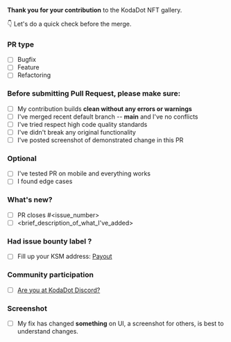 **Thank you for your contribution** to the KodaDot NFT gallery.

👇 Let's do a quick check before the merge.

### PR type
- [ ] Bugfix
- [ ] Feature
- [ ] Refactoring

### Before submitting Pull Request, please make sure:
- [ ] My contribution builds **clean without any errors or warnings**
- [ ] I've merged recent default branch -- **main** and I've no conflicts
- [ ] I've tried respect high code quality standards
- [ ] I've didn't break any original functionality
- [ ] I've posted screenshot of demonstrated change in this PR

### Optional
- [ ] I've tested PR on mobile and everything works
- [ ] I found edge cases

### What's new?
- [ ] PR closes #<issue_number>
- [ ] <brief_description_of_what_I've_added>

### Had issue bounty label ?
- [ ] Fill up your KSM address: [Payout](https://kodadot.xyz/transfer/?target=<My_Kusama_Address>)

### Community participation
- [ ] [Are you at KodaDot Discord?](https://discord.gg/35hzy2dXXh)

### Screenshot
- [ ] My fix has changed **something** on UI, a screenshot for others, is best to understand changes.
